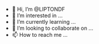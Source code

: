 - 👋 Hi, I’m @LIPTONDF
- 👀 I’m interested in ...
- 🌱 I’m currently learning ...
- 💞️ I’m looking to collaborate on ...
- 📫 How to reach me ...

<!---
LIPTONDF/LIPTONDF is a ✨ special ✨ repository because its `README.md` (this file) appears on your GitHub profile.
You can click the Preview link to take a look at your changes.
--->
